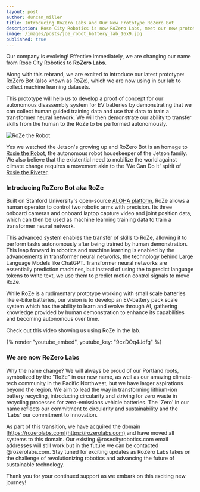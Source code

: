 ```yaml
---
layout: post
author: duncan_miller
title: Introducing RoZero Labs and Our New Prototype RoZero Bot
description: Rose City Robotics is now RoZero Labs, meet our new prototype RoZero Bot the first of our line of autonomous robotic systems.
image: /images/posts/joe_robot_battery_lab_16x9.jpg
published: true
---
```


Our company is evolving! Effective immediately, we are changing our name from Rose City Robotics to **RoZero Labs**.

Along with this rebrand, we are excited to introduce our latest prototype: RoZero Bot (also known as RoZe), which we are now using in our lab to collect machine learning datasets.

This prototype will help us to develop a proof of concept for our autonomous disassembly system for EV batteries by demonstrating that we can collect human guided training data and use that data to train a transformer neural network. We will then demonstrate our ability to transfer skills from the human to the RoZe to be performed autonomously.

![RoZe the Robot](/images/posts/rosies.jpg)

Yes we watched the Jetson's growing up and RoZero Bot is an homage to [Rosie the Robot](https://thejetsons.fandom.com/wiki/Rosey_the_Robot_(episode)), the autonomous robot housekeeper of the Jetson family. We also believe that the existential need to mobilize the world against climate change requires a movement akin to the 'We Can Do It' spirit of [Rosie the Riveter](https://hbr.org/1993/07/whatever-happened-to-rosie-the-riveter).

### Introducing RoZero Bot aka RoZe

Built on Stanford University's open-source [ALOHA platform](https://mobile-aloha.github.io/), RoZe allows a human operator to control two robotic arms with precision. Its three onboard cameras and onboard laptop capture video and joint position data, which can then be used as machine learning training data to train a transformer neural network.

This advanced system enables the transfer of skills to RoZe, allowing it to perform tasks autonomously after being trained by human demonstration. This leap forward in robotics and machine learning is enabled by the advancements in transformer neural networks, the technology behind Large Language Models like ChatGPT. Transformer neural networks are essentially prediction machines, but instead of using the to predict language tokens to write text, we use them to predict motion control signals to move RoZe.

While RoZe is a rudimentary prototype working with small scale batteries like e-bike batteries, our vision is to develop an EV-battery pack scale system which has the ability to learn and evolve through AI, gathering knowledge provided by human demonstration to enhance its capabilities and becoming autonomous over time.

Check out this video showing us using RoZe in the lab.

{% render "youtube_embed", youtube_key: "9czDOq4Jdfg" %}

### We are now RoZero Labs

Why the name change? We will always be proud of our Portland roots, symbolized by the "RoZe" in our new name, as well as our amazing climate-tech community in the Pacific Northwest, but we have larger aspirations beyond the region. We aim to lead the way in transforming lithium-ion battery recycling, introducing circularity and striving for zero waste in recycling processes for zero-emissions vehicle batteries. The 'Zero' in our name reflects our commitment to circularity and sustainability and the 'Labs' our commitment to innovation.

As part of this transition, we have acquired the domain [https://rozerolabs.com](https://rozerolabs.com) and have moved all systems to this domain. Our existing @rosecityrobotics.com email addresses will still work but in the future we can be contacted @rozerolabs.com. Stay tuned for exciting updates as RoZero Labs takes on the challenge of revolutionizing robotics and advancing the future of sustainable technology.

Thank you for your continued support as we embark on this exciting new journey!
